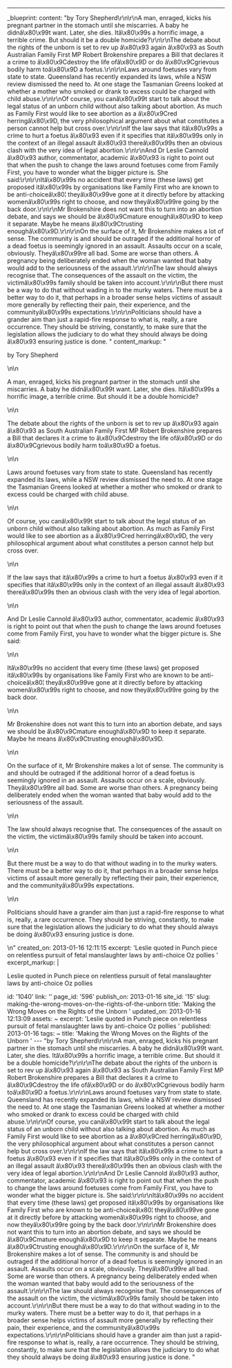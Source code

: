 ---
_blueprint:
  content: "by Tory Shepherd\r\n\r\nA man, enraged, kicks his pregnant partner in
    the stomach until she miscarries. A baby he didnâ\x80\x99t want. Later, she dies.
    Itâ\x80\x99s a horrific image, a terrible crime.  But should it be a double homicide?\r\n\r\nThe
    debate about the rights of the unborn is set to rev up â\x80\x93 again â\x80\x93
    as South Australian Family First MP Robert Brokenshire prepares a Bill that declares
    it a crime to â\x80\x9Cdestroy the life ofâ\x80\x9D or do â\x80\x9Cgrievous bodily
    harm toâ\x80\x9D a foetus.\r\n\r\nLaws around foetuses vary from state to state.
    Queensland has recently expanded its laws, while a NSW review dismissed the need
    to. At one stage the Tasmanian Greens looked at whether a mother who smoked or
    drank to excess could be charged with child abuse.\r\n\r\nOf course, you canâ\x80\x99t
    start to talk about the legal status of an unborn child without also talking about
    abortion. As much as Family First would like to see abortion as a â\x80\x9Cred
    herringâ\x80\x9D, the very philosophical argument about what constitutes a person
    cannot help but cross over.\r\n\r\nIf the law says that itâ\x80\x99s a crime to
    hurt a foetus â\x80\x93 even if it specifies that itâ\x80\x99s only in the context
    of an illegal assault â\x80\x93 thereâ\x80\x99s then an obvious clash with the
    very idea of legal abortion.\r\n\r\nAnd Dr Leslie Cannold â\x80\x93 author, commentator,
    academic â\x80\x93 is right to point out that when the push to change the laws
    around foetuses come from Family First, you have to wonder what the bigger picture
    is. She said:\r\n\r\nItâ\x80\x99s no accident that every time (these laws) get
    proposed itâ\x80\x99s by organisations like Family First who are known to be anti-choiceâ\x80¦
    theyâ\x80\x99ve gone at it directly before by attacking womenâ\x80\x99s right
    to choose, and now theyâ\x80\x99re going by the back door.\r\n\r\nMr Brokenshire
    does not want this to turn into an abortion debate, and says we should be â\x80\x9Cmature
    enoughâ\x80\x9D to keep it separate. Maybe he means â\x80\x9Ctrusting enoughâ\x80\x9D.\r\n\r\nOn
    the surface of it, Mr Brokenshire makes a lot of sense. The community is and should
    be outraged if the additional horror of a dead foetus is seemingly ignored in
    an assault. Assaults occur on a scale, obviously. Theyâ\x80\x99re all bad. Some
    are worse than others. A pregnancy being deliberately ended when the woman wanted
    that baby would add to the seriousness of the assault.\r\n\r\nThe law should always
    recognise that. The consequences of the assault on the victim, the victimâ\x80\x99s
    family should be taken into account.\r\n\r\nBut there must be a way to do that
    without wading in to the murky waters. There must be a better way to do it, that
    perhaps in a broader sense helps victims of assault more generally by reflecting
    their pain, their experience, and the communityâ\x80\x99s expectations.\r\n\r\nPoliticians
    should have a grander aim than just a rapid-fire response to what is, really,
    a rare occurrence. They should be striving, constantly, to make sure that the
    legislation allows the judiciary to do what they should always be doing â\x80\x93
    ensuring justice is done. "
  content_markup: "<p>by Tory Shepherd</p>\n\n<p>A man, enraged, kicks his pregnant
    partner in the stomach until she miscarries. A baby he didnâ\x80\x99t want. Later,
    she dies. Itâ\x80\x99s a horrific image, a terrible crime.  But should it be a
    double homicide?</p>\n\n<p>The debate about the rights of the unborn is set to
    rev up â\x80\x93 again â\x80\x93 as South Australian Family First MP Robert Brokenshire
    prepares a Bill that declares it a crime to â\x80\x9Cdestroy the life ofâ\x80\x9D
    or do â\x80\x9Cgrievous bodily harm toâ\x80\x9D a foetus.</p>\n\n<p>Laws around
    foetuses vary from state to state. Queensland has recently expanded its laws,
    while a NSW review dismissed the need to. At one stage the Tasmanian Greens looked
    at whether a mother who smoked or drank to excess could be charged with child
    abuse.</p>\n\n<p>Of course, you canâ\x80\x99t start to talk about the legal status
    of an unborn child without also talking about abortion. As much as Family First
    would like to see abortion as a â\x80\x9Cred herringâ\x80\x9D, the very philosophical
    argument about what constitutes a person cannot help but cross over.</p>\n\n<p>If
    the law says that itâ\x80\x99s a crime to hurt a foetus â\x80\x93 even if it specifies
    that itâ\x80\x99s only in the context of an illegal assault â\x80\x93 thereâ\x80\x99s
    then an obvious clash with the very idea of legal abortion.</p>\n\n<p>And Dr Leslie
    Cannold â\x80\x93 author, commentator, academic â\x80\x93 is right to point out
    that when the push to change the laws around foetuses come from Family First,
    you have to wonder what the bigger picture is. She said:</p>\n\n<p>Itâ\x80\x99s
    no accident that every time (these laws) get proposed itâ\x80\x99s by organisations
    like Family First who are known to be anti-choiceâ\x80¦ theyâ\x80\x99ve gone at
    it directly before by attacking womenâ\x80\x99s right to choose, and now theyâ\x80\x99re
    going by the back door.</p>\n\n<p>Mr Brokenshire does not want this to turn into
    an abortion debate, and says we should be â\x80\x9Cmature enoughâ\x80\x9D to keep
    it separate. Maybe he means â\x80\x9Ctrusting enoughâ\x80\x9D.</p>\n\n<p>On the
    surface of it, Mr Brokenshire makes a lot of sense. The community is and should
    be outraged if the additional horror of a dead foetus is seemingly ignored in
    an assault. Assaults occur on a scale, obviously. Theyâ\x80\x99re all bad. Some
    are worse than others. A pregnancy being deliberately ended when the woman wanted
    that baby would add to the seriousness of the assault.</p>\n\n<p>The law should
    always recognise that. The consequences of the assault on the victim, the victimâ\x80\x99s
    family should be taken into account.</p>\n\n<p>But there must be a way to do that
    without wading in to the murky waters. There must be a better way to do it, that
    perhaps in a broader sense helps victims of assault more generally by reflecting
    their pain, their experience, and the communityâ\x80\x99s expectations.</p>\n\n<p>Politicians
    should have a grander aim than just a rapid-fire response to what is, really,
    a rare occurrence. They should be striving, constantly, to make sure that the
    legislation allows the judiciary to do what they should always be doing â\x80\x93
    ensuring justice is done.</p>\n"
  created_on: 2013-01-16 12:11:15
  excerpt: 'Leslie quoted in Punch piece on relentless pursuit of fetal manslaughter
    laws by anti-choice Oz pollies '
  excerpt_markup: |
    <p>Leslie quoted in Punch piece on relentless pursuit of fetal manslaughter laws by anti-choice Oz pollies</p>
  id: '1040'
  link: ''
  page_id: '596'
  publish_on: 2013-01-16
  site_id: '15'
  slug: making-the-wrong-moves-on-the-rights-of-the-unborn
  title: 'Making the Wrong Moves on the Rights of the Unborn '
  updated_on: 2013-01-16 12:13:09
assets: ~
excerpt: 'Leslie quoted in Punch piece on relentless pursuit of fetal manslaughter
  laws by anti-choice Oz pollies '
published: 2013-01-16
tags: ~
title: 'Making the Wrong Moves on the Rights of the Unborn '
--- "by Tory Shepherd\r\n\r\nA man, enraged, kicks his pregnant partner in the stomach
  until she miscarries. A baby he didnâ\x80\x99t want. Later, she dies. Itâ\x80\x99s
  a horrific image, a terrible crime.  But should it be a double homicide?\r\n\r\nThe
  debate about the rights of the unborn is set to rev up â\x80\x93 again â\x80\x93
  as South Australian Family First MP Robert Brokenshire prepares a Bill that declares
  it a crime to â\x80\x9Cdestroy the life ofâ\x80\x9D or do â\x80\x9Cgrievous bodily
  harm toâ\x80\x9D a foetus.\r\n\r\nLaws around foetuses vary from state to state.
  Queensland has recently expanded its laws, while a NSW review dismissed the need
  to. At one stage the Tasmanian Greens looked at whether a mother who smoked or drank
  to excess could be charged with child abuse.\r\n\r\nOf course, you canâ\x80\x99t
  start to talk about the legal status of an unborn child without also talking about
  abortion. As much as Family First would like to see abortion as a â\x80\x9Cred herringâ\x80\x9D,
  the very philosophical argument about what constitutes a person cannot help but
  cross over.\r\n\r\nIf the law says that itâ\x80\x99s a crime to hurt a foetus â\x80\x93
  even if it specifies that itâ\x80\x99s only in the context of an illegal assault
  â\x80\x93 thereâ\x80\x99s then an obvious clash with the very idea of legal abortion.\r\n\r\nAnd
  Dr Leslie Cannold â\x80\x93 author, commentator, academic â\x80\x93 is right to
  point out that when the push to change the laws around foetuses come from Family
  First, you have to wonder what the bigger picture is. She said:\r\n\r\nItâ\x80\x99s
  no accident that every time (these laws) get proposed itâ\x80\x99s by organisations
  like Family First who are known to be anti-choiceâ\x80¦ theyâ\x80\x99ve gone at
  it directly before by attacking womenâ\x80\x99s right to choose, and now theyâ\x80\x99re
  going by the back door.\r\n\r\nMr Brokenshire does not want this to turn into an
  abortion debate, and says we should be â\x80\x9Cmature enoughâ\x80\x9D to keep it
  separate. Maybe he means â\x80\x9Ctrusting enoughâ\x80\x9D.\r\n\r\nOn the surface
  of it, Mr Brokenshire makes a lot of sense. The community is and should be outraged
  if the additional horror of a dead foetus is seemingly ignored in an assault. Assaults
  occur on a scale, obviously. Theyâ\x80\x99re all bad. Some are worse than others.
  A pregnancy being deliberately ended when the woman wanted that baby would add to
  the seriousness of the assault.\r\n\r\nThe law should always recognise that. The
  consequences of the assault on the victim, the victimâ\x80\x99s family should be
  taken into account.\r\n\r\nBut there must be a way to do that without wading in
  to the murky waters. There must be a better way to do it, that perhaps in a broader
  sense helps victims of assault more generally by reflecting their pain, their experience,
  and the communityâ\x80\x99s expectations.\r\n\r\nPoliticians should have a grander
  aim than just a rapid-fire response to what is, really, a rare occurrence. They
  should be striving, constantly, to make sure that the legislation allows the judiciary
  to do what they should always be doing â\x80\x93 ensuring justice is done. "
